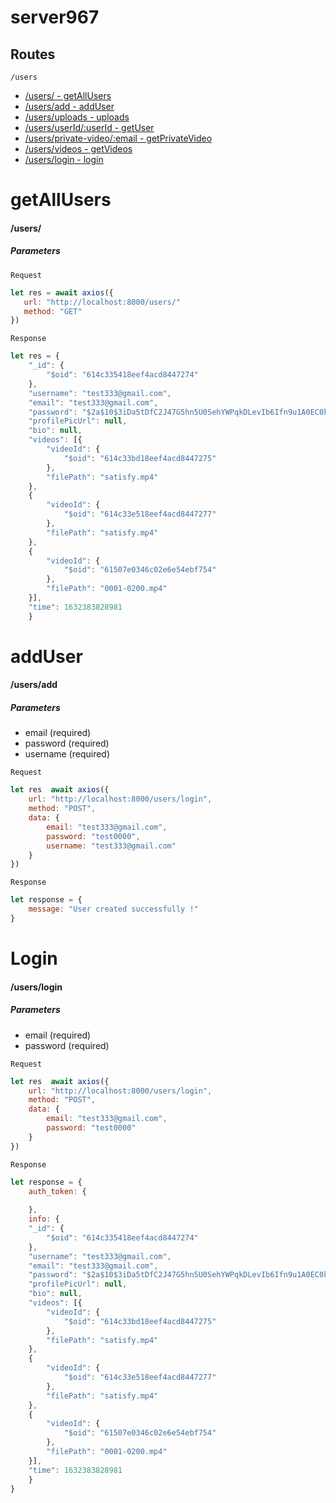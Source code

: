 # server967

## Routes

`/users`
* [/users/ - getAllUsers](#getAllUsers)
* [/users/add - addUser](#addUser)
* [/users/uploads - uploads](#uploads)
* [/users/userId/:userId - getUser](#getUser)
* [/users/private-video/:email - getPrivateVideo](#getPrivateVideo)
* [/users/videos - getVideos](#getVideos)
* [/users/login - login](#login)

# getAllUsers
#### /users/

##### Parameters

`Request`
```javascript
let res = await axios({
   url: "http://localhost:8000/users/"
   method: "GET"
})
```

`Response`
```javascript
let res = {
    "_id": {
        "$oid": "614c335418eef4acd8447274"
    },
    "username": "test333@gmail.com",
    "email": "test333@gmail.com",
    "password": "$2a$10$3iDa5tDfC2J47G5hn5U0SehYWPqkDLevIb6Ifn9u1A0EC0kVrYoTG",
    "profilePicUrl": null,
    "bio": null,
    "videos": [{
        "videoId": {
            "$oid": "614c33bd18eef4acd8447275"
        },
        "filePath": "satisfy.mp4"
    }, 
    {
        "videoId": {
            "$oid": "614c33e518eef4acd8447277"
        },
        "filePath": "satisfy.mp4"
    }, 
    {
        "videoId": {
            "$oid": "61507e0346c02e6e54ebf754"
        },
        "filePath": "0001-0200.mp4"
    }],
    "time": 1632383828981
    }
```

# addUser
#### /users/add

##### Parameters

* email (required)
* password (required)
* username (required)

`Request`
```javascript
let res  await axios({
    url: "http://localhost:8000/users/login",
    method: "POST",
    data: {
        email: "test333@gmail.com",
        password: "test0000",
        username: "test333@gmail.com"
    }
})

```
`Response`
```javascript
let response = {
    message: "User created successfully !"
}
```




# Login
#### /users/login

##### Parameters

* email (required)
* password (required)

`Request`
```javascript
let res  await axios({
    url: "http://localhost:8000/users/login",
    method: "POST",
    data: {
        email: "test333@gmail.com",
        password: "test0000"
    }
})

```
`Response`
```javascript
let response = {
    auth_token: {
        
    },
    info: {
    "_id": {
        "$oid": "614c335418eef4acd8447274"
    },
    "username": "test333@gmail.com",
    "email": "test333@gmail.com",
    "password": "$2a$10$3iDa5tDfC2J47G5hn5U0SehYWPqkDLevIb6Ifn9u1A0EC0kVrYoTG",
    "profilePicUrl": null,
    "bio": null,
    "videos": [{
        "videoId": {
            "$oid": "614c33bd18eef4acd8447275"
        },
        "filePath": "satisfy.mp4"
    }, 
    {
        "videoId": {
            "$oid": "614c33e518eef4acd8447277"
        },
        "filePath": "satisfy.mp4"
    }, 
    {
        "videoId": {
            "$oid": "61507e0346c02e6e54ebf754"
        },
        "filePath": "0001-0200.mp4"
    }],
    "time": 1632383828981
    }
}
```